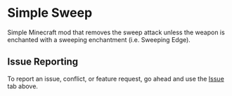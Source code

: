 # Simple Sweep
Simple Minecraft mod that removes the sweep attack unless the weapon is enchanted with a sweeping enchantment (i.e. Sweeping Edge).


## Issue Reporting
To report an issue, conflict, or feature request, go ahead and use the [Issue](https://github.com/J-Dill/SimpleSweep/issues "Issue") tab above.
